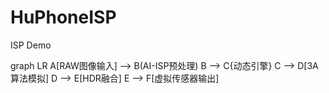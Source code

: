 # HuPhoneISP
ISP Demo

graph LR
    A[RAW图像输入] --> B(AI-ISP预处理)
    B --> C{动态引擎}
    C --> D[3A算法模拟]
    D --> E[HDR融合]
    E --> F[虚拟传感器输出]
